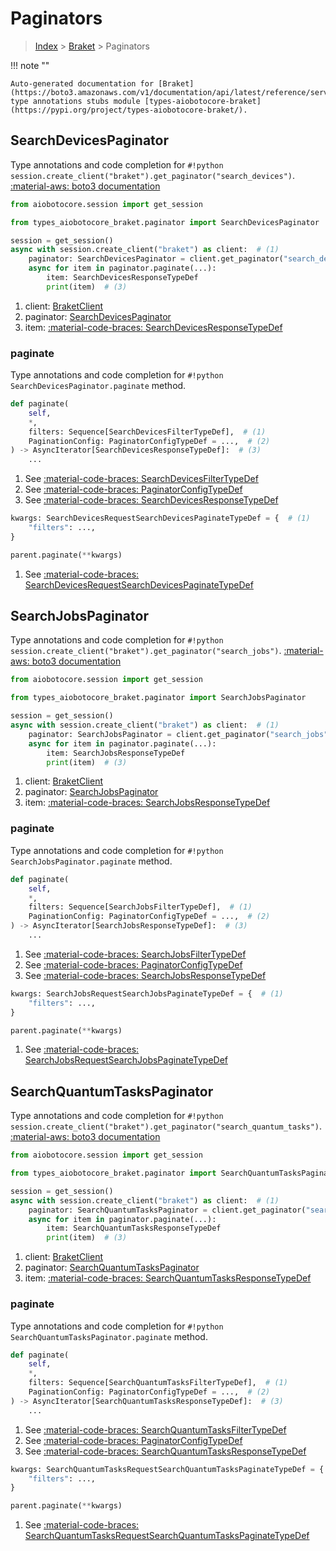 # Paginators

> [Index](../README.md) > [Braket](./README.md) > Paginators

!!! note ""

    Auto-generated documentation for [Braket](https://boto3.amazonaws.com/v1/documentation/api/latest/reference/services/braket.html#Braket)
    type annotations stubs module [types-aiobotocore-braket](https://pypi.org/project/types-aiobotocore-braket/).

## SearchDevicesPaginator

Type annotations and code completion for `#!python session.create_client("braket").get_paginator("search_devices")`.
[:material-aws: boto3 documentation](https://boto3.amazonaws.com/v1/documentation/api/latest/reference/services/braket.html#Braket.Paginator.SearchDevices)

```python title="Usage example"
from aiobotocore.session import get_session

from types_aiobotocore_braket.paginator import SearchDevicesPaginator

session = get_session()
async with session.create_client("braket") as client:  # (1)
    paginator: SearchDevicesPaginator = client.get_paginator("search_devices")  # (2)
    async for item in paginator.paginate(...):
        item: SearchDevicesResponseTypeDef
        print(item)  # (3)
```

1. client: [BraketClient](./client.md)
2. paginator: [SearchDevicesPaginator](./paginators.md#searchdevicespaginator)
3. item: [:material-code-braces: SearchDevicesResponseTypeDef](./type_defs.md#searchdevicesresponsetypedef) 


### paginate

Type annotations and code completion for `#!python SearchDevicesPaginator.paginate` method.

```python title="Method definition"
def paginate(
    self,
    *,
    filters: Sequence[SearchDevicesFilterTypeDef],  # (1)
    PaginationConfig: PaginatorConfigTypeDef = ...,  # (2)
) -> AsyncIterator[SearchDevicesResponseTypeDef]:  # (3)
    ...
```

1. See [:material-code-braces: SearchDevicesFilterTypeDef](./type_defs.md#searchdevicesfiltertypedef) 
2. See [:material-code-braces: PaginatorConfigTypeDef](./type_defs.md#paginatorconfigtypedef) 
3. See [:material-code-braces: SearchDevicesResponseTypeDef](./type_defs.md#searchdevicesresponsetypedef) 


```python title="Usage example with kwargs"
kwargs: SearchDevicesRequestSearchDevicesPaginateTypeDef = {  # (1)
    "filters": ...,
}

parent.paginate(**kwargs)
```

1. See [:material-code-braces: SearchDevicesRequestSearchDevicesPaginateTypeDef](./type_defs.md#searchdevicesrequestsearchdevicespaginatetypedef) 
## SearchJobsPaginator

Type annotations and code completion for `#!python session.create_client("braket").get_paginator("search_jobs")`.
[:material-aws: boto3 documentation](https://boto3.amazonaws.com/v1/documentation/api/latest/reference/services/braket.html#Braket.Paginator.SearchJobs)

```python title="Usage example"
from aiobotocore.session import get_session

from types_aiobotocore_braket.paginator import SearchJobsPaginator

session = get_session()
async with session.create_client("braket") as client:  # (1)
    paginator: SearchJobsPaginator = client.get_paginator("search_jobs")  # (2)
    async for item in paginator.paginate(...):
        item: SearchJobsResponseTypeDef
        print(item)  # (3)
```

1. client: [BraketClient](./client.md)
2. paginator: [SearchJobsPaginator](./paginators.md#searchjobspaginator)
3. item: [:material-code-braces: SearchJobsResponseTypeDef](./type_defs.md#searchjobsresponsetypedef) 


### paginate

Type annotations and code completion for `#!python SearchJobsPaginator.paginate` method.

```python title="Method definition"
def paginate(
    self,
    *,
    filters: Sequence[SearchJobsFilterTypeDef],  # (1)
    PaginationConfig: PaginatorConfigTypeDef = ...,  # (2)
) -> AsyncIterator[SearchJobsResponseTypeDef]:  # (3)
    ...
```

1. See [:material-code-braces: SearchJobsFilterTypeDef](./type_defs.md#searchjobsfiltertypedef) 
2. See [:material-code-braces: PaginatorConfigTypeDef](./type_defs.md#paginatorconfigtypedef) 
3. See [:material-code-braces: SearchJobsResponseTypeDef](./type_defs.md#searchjobsresponsetypedef) 


```python title="Usage example with kwargs"
kwargs: SearchJobsRequestSearchJobsPaginateTypeDef = {  # (1)
    "filters": ...,
}

parent.paginate(**kwargs)
```

1. See [:material-code-braces: SearchJobsRequestSearchJobsPaginateTypeDef](./type_defs.md#searchjobsrequestsearchjobspaginatetypedef) 
## SearchQuantumTasksPaginator

Type annotations and code completion for `#!python session.create_client("braket").get_paginator("search_quantum_tasks")`.
[:material-aws: boto3 documentation](https://boto3.amazonaws.com/v1/documentation/api/latest/reference/services/braket.html#Braket.Paginator.SearchQuantumTasks)

```python title="Usage example"
from aiobotocore.session import get_session

from types_aiobotocore_braket.paginator import SearchQuantumTasksPaginator

session = get_session()
async with session.create_client("braket") as client:  # (1)
    paginator: SearchQuantumTasksPaginator = client.get_paginator("search_quantum_tasks")  # (2)
    async for item in paginator.paginate(...):
        item: SearchQuantumTasksResponseTypeDef
        print(item)  # (3)
```

1. client: [BraketClient](./client.md)
2. paginator: [SearchQuantumTasksPaginator](./paginators.md#searchquantumtaskspaginator)
3. item: [:material-code-braces: SearchQuantumTasksResponseTypeDef](./type_defs.md#searchquantumtasksresponsetypedef) 


### paginate

Type annotations and code completion for `#!python SearchQuantumTasksPaginator.paginate` method.

```python title="Method definition"
def paginate(
    self,
    *,
    filters: Sequence[SearchQuantumTasksFilterTypeDef],  # (1)
    PaginationConfig: PaginatorConfigTypeDef = ...,  # (2)
) -> AsyncIterator[SearchQuantumTasksResponseTypeDef]:  # (3)
    ...
```

1. See [:material-code-braces: SearchQuantumTasksFilterTypeDef](./type_defs.md#searchquantumtasksfiltertypedef) 
2. See [:material-code-braces: PaginatorConfigTypeDef](./type_defs.md#paginatorconfigtypedef) 
3. See [:material-code-braces: SearchQuantumTasksResponseTypeDef](./type_defs.md#searchquantumtasksresponsetypedef) 


```python title="Usage example with kwargs"
kwargs: SearchQuantumTasksRequestSearchQuantumTasksPaginateTypeDef = {  # (1)
    "filters": ...,
}

parent.paginate(**kwargs)
```

1. See [:material-code-braces: SearchQuantumTasksRequestSearchQuantumTasksPaginateTypeDef](./type_defs.md#searchquantumtasksrequestsearchquantumtaskspaginatetypedef) 
